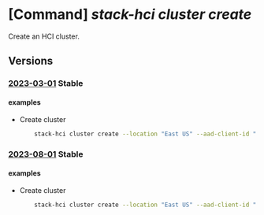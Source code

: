 # [Command] _stack-hci cluster create_

Create an HCI cluster.

## Versions

### [2023-03-01](/Resources/mgmt-plane/L3N1YnNjcmlwdGlvbnMve30vcmVzb3VyY2Vncm91cHMve30vcHJvdmlkZXJzL21pY3Jvc29mdC5henVyZXN0YWNraGNpL2NsdXN0ZXJzL3t9/2023-03-01.xml) **Stable**

<!-- mgmt-plane /subscriptions/{}/resourcegroups/{}/providers/microsoft.azurestackhci/clusters/{} 2023-03-01 -->

#### examples

- Create cluster
    ```bash
        stack-hci cluster create --location "East US" --aad-client-id "24a6e53d-04e5-44d2-b7cc-1b732a847dfc" --aad-tenant-id "7e589cc1-a8b6-4dff-91bd-5ec0fa18db94" --endpoint "https://98294836-31be-4668-aeae-698667faf99b.waconazure.com" --name "myCluster" --resource- group "test-rg"
    ```

### [2023-08-01](/Resources/mgmt-plane/L3N1YnNjcmlwdGlvbnMve30vcmVzb3VyY2Vncm91cHMve30vcHJvdmlkZXJzL21pY3Jvc29mdC5henVyZXN0YWNraGNpL2NsdXN0ZXJzL3t9/2023-08-01.xml) **Stable**

<!-- mgmt-plane /subscriptions/{}/resourcegroups/{}/providers/microsoft.azurestackhci/clusters/{} 2023-08-01 -->

#### examples

- Create cluster
    ```bash
        stack-hci cluster create --location "East US" --aad-client-id "24a6e53d-04e5-44d2-b7cc-1b732a847dfc" --aad-tenant-id "7e589cc1-a8b6-4dff-91bd-5ec0fa18db94" --endpoint "https://98294836-31be-4668-aeae-698667faf99b.waconazure.com" --name "myCluster" --resource- group "test-rg"
    ```

